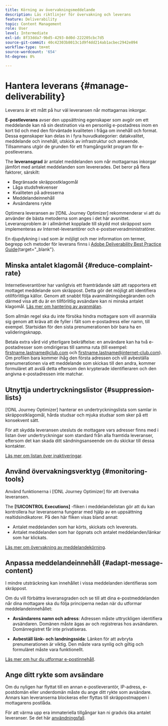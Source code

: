 ```yaml
---
title: Körning av övervakningsmeddelande
description: Läs riktlinjer för övervakning och leverans
feature: Deliverability
topic: Content Management
role: User
level: Intermediate
exl-id: 8f33dda7-9bd5-4293-8d0d-222205cbc7d5
source-git-commit: 40c42303b8013c1d9f4dd214ab1acbec2942e094
workflow-type: tm+mt
source-wordcount: '654'
ht-degree: 0%

---
```


# Hantera leverans {#manage-deliverability}

Leverans är ett mått på hur väl leveransen når mottagarnas inkorgar.

**E-postleverans** avser den uppsättning egenskaper som avgör om ett meddelande kan nå sin destination via en personlig e-postadress inom en kort tid och med den förväntade kvaliteten i fråga om innehåll och format. Dessa egenskaper kan delas in i fyra huvudkategorier: datakvalitet, meddelande och innehåll, utskick av infrastruktur och anseende. Tillsammans utgör de grunden för ett framgångsrikt program för e-postleverans.

The **leveransgrad** är antalet meddelanden som når mottagarnas inkorgar jämfört med antalet meddelanden som levererades. Det beror på flera faktorer, särskilt:

* Begränsade skräppostklagomål
* Låga studsfrekvenser
* Kvaliteten på adresserna
* Meddelandeinnehåll
* Avsändarens rykte

Optimera leveransen av [!DNL Journey Optimizer] rekommenderar vi att du använder de bästa metoderna som anges i det här avsnittet. Leveransproblem är i allmänhet kopplade till skydd mot skräppost som implementeras av Internet-leverantörer och e-postserveradministratörer.

En djupdykning i vad som är möjligt och mer information om termer, begrepp och metoder för leverans finns i [Adobe Deliverability Best Practice Guide](https://experienceleague.adobe.com/docs/deliverability-learn/deliverability-best-practice-guide/introduction.html?lang=sv){target=&quot;_blank&quot;}.

## Minska antalet klagomål {#reduce-complaint-rate}

Internetleverantörer har vanligtvis ett framträdande sätt att rapportera ett mottaget meddelande som skräppost. Detta gör det möjligt att identifiera otillförlitliga källor. Genom att snabbt följa avanmälningsbegäranden och därmed visa att du är en tillförlitlig avsändare kan ni minska antalet klagomål. [Läs mer om hantering av avanmälan](../messages/consent.md#opt-out-management).

Som allmän regel ska du inte försöka hindra mottagare som vill avanmäla sig genom att kräva att de fyller i fält som e-postadress eller namn, till exempel. Startsidan för den sista prenumerationen bör bara ha en valideringsknapp.

Betala extra vård vid ytterligare bekräftelse: en användare kan ha två e-postadresser som omdirigeras till samma ruta (till exempel: firstname.lastname@club.com och firstname.lastname@internet-club.com). Om profilen bara kommer ihåg den första adressen och vill avbeställa prenumerationen via ett meddelande som skickas till den andra, kommer formuläret att avslå detta eftersom den krypterade identifieraren och den angivna e-postadressen inte matchar.

## Utnyttja undertryckningslistor {#suppression-lists}

[!DNL Journey Optimizer] hanterar en undertryckningslista som samlar in skräppostklagomål, hårda studsar och mjuka studsar som sker på ett konsekvent sätt.

För att skydda leveransen utesluts de mottagare vars adresser finns med i listan över undertryckningar som standard från alla framtida leveranser, eftersom det kan skada ditt sändningsanseende om du skickar till dessa kontakter.

[Läs mer om listan över inaktiveringar](suppression-list.md).

## Använd övervakningsverktyg {#monitoring-tools}

Använd funktionerna i [!DNL Journey Optimizer] för att övervaka leveransen.

The **[!UICONTROL Executions]** -fliken i meddelandelistan gör att du kan kontrollera hur leveranserna fungerar med hjälp av en uppsättning realtidsindikatorer. På den här fliken visas bland annat:
* Antalet meddelanden som har körts, skickats och levererats.
* Antalet meddelanden som har öppnats och antalet meddelanden/länkar som har klickats.

[Läs mer om övervakning av meddelandekörning](message-monitoring.md).

## Anpassa meddelandeinnehåll {#adapt-message-content}

I mindre utsträckning kan innehållet i vissa meddelanden identifieras som skräppost.

Om du vill förbättra leveransgraden och se till att dina e-postmeddelanden når dina mottagare ska du följa principerna nedan när du utformar meddelandeinnehållet:

* **Avsändarens namn och adress**: Adressen måste uttryckligen identifiera avsändaren. Domänen måste ägas av och registreras hos avsändaren. Domänregistret får inte privatiseras.

* **Avbeställ länk- och landningssida**: Länken för att avbryta prenumerationen är viktig. Den måste vara synlig och giltig och formuläret måste vara funktionellt.

[Läs mer om hur du utformar e-postinnehåll](../design/design-emails.md).

## Ange ditt rykte som avsändare

Om du nyligen har flyttat till en annan e-postleverantör, IP-adress, e-postdomän eller underdomän måste du ange ditt rykte som avsändare. Annars kan leveranserna blockeras eller flyttas till skräppostmappen i mottagarens postlåda.

För att värma upp era immateriella tillgångar kan ni gradvis öka antalet leveranser. Se det här [användningsfall](../building-journeys/ramp-up-deliveries-uc.md).
